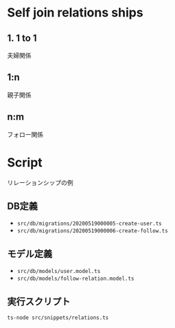 # Self join relations ships

## 1. 1 to 1
夫婦関係

## 1:n
親子関係

## n:m
フォロー関係


# Script
リレーションシップの例

## DB定義
- `src/db/migrations/20200519000005-create-user.ts`  
- `src/db/migrations/20200519000006-create-follow.ts`

## モデル定義
- `src/db/models/user.model.ts`
- `src/db/models/follow-relation.model.ts`

## 実行スクリプト
`ts-node src/snippets/relations.ts`
